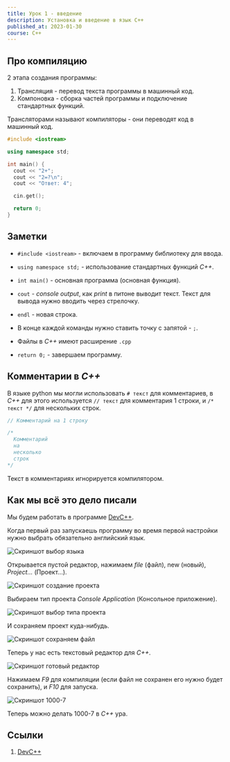 ```yaml
---
title: Урок 1 - введение
description: Установка и введение в язык C++
published_at: 2023-01-30
course: C++
---
```


## Про компиляцию

2 этапа создания программы:

1. Трансляция - перевод текста программы в машинный код.
2. Компоновка - сборка частей программы и подключение стандартных функций.

Трансляторами называют компиляторы - они переводят код в машинный код.

```cpp
#include <iostream>

using namespace std;

int main() {
  cout << "2+";
  cout << "2=?\n";
  cout << "Ответ: 4";

  cin.get();

  return 0;
}
```

## Заметки

- `#include <iostream>` - включаем в программу библиотеку для ввода.

- `using namespace std;` - использование стандартных функций _C++_.

- `int main()` - основная программа (основная функция).

- `cout` - _console output_, как _print_ в питоне выводит текст. Текст для вывода
  нужно вводить через стрелочку.

- `endl` - новая строка.

- В конце каждой команды нужно ставить точку с запятой - `;`.

- Файлы в _C++_ имеют расширение `.cpp`

- `return 0;` - завершаем программу.

## Комментарии в _C++_

В языке python мы могли использовать `# текст` для комментариев, в _C++_ для этого
используется `// текст` для комментария 1 строки, и `/* текст */` для нескольких
строк.

```cpp
// Комментарий на 1 строку

/*
  Комментарий
  на
  несколько
  строк
*/
```

Текст в комментариях игнорируется компилятором.

## Как мы всё это дело писали

Мы будем работать в программе [DevC++](https://sourceforge.net/projects/dev-cpp/files/latest/download).

Когда первый раз запускаешь программу во время первой настройки нужно выбрать
обязательно английский язык.

![Скриншот выбор языка](./cpp/language-select.webp)

Открывается пустой редактор, нажимаем _file_ (файл), new (новый), _Project..._
(Проект...).

![Скриншот создание проекта](./cpp/create-new-project.webp)

Выбираем тип проекта _Console Application_ (Консольное приложение).

![Скриншот выбор типа проекта](./cpp/select-console-application.webp)

И сохраняем проект куда-нибудь.

![Скриншот сохраняем файл](./cpp/save-project.webp)

Теперь у нас есть текстовый редактор для _C++_.

![Скриншот готовый редактор](./cpp/ready-editor.webp)

Нажимаем _F9_ для компиляции (если файл не сохранен его нужно будет сохранить), и
_F10_ для запуска.

![Скриншот 1000-7](./cpp/1000-7.webp)

Теперь можно делать 1000-7 в _C++_ ура.

## Ссылки

1. [DevC++](https://sourceforge.net/projects/dev-cpp/files/latest/download)
